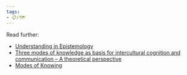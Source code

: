 ```yaml
---
tags:
- 📋/🗺️ 
---
```


Read further:
- [Understanding in Epistemology](https://iep.utm.edu/understa/)
- [Three modes of knowledge as basis for intercultural cognition and communication – A theoretical perspective](http://www2.uiah.fi/projects/metodi/148.htm)
- [Modes of Knowing](http://www2.uiah.fi/projects/metodi/148.htm)

